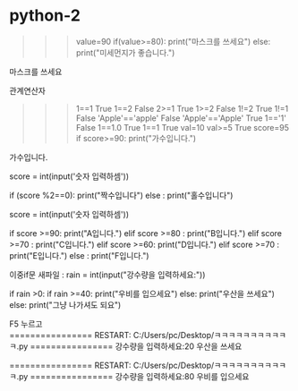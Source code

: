# python-2
>>> value=90
>>> if(value>=80):
	print("마스크를 쓰세요")
else:
	print("미세먼지가 좋습니다.")


마스크를 쓰세요
>>> 
관계연산자
>>> 1==1
True
>>> 1==2
False
>>> 2>=1
True
>>> 1>=2
False
>>> 1!=2
True
>>> 1!=1
False
>>> 'Apple'=='apple'
False
>>> 'Apple'=='Apple'
True
>>> 1=='1'
False
>>> 1==1.0
True
>>> 1==1
True
>>> val=10
>>> val>=5
True
>>> score=95
>>> if score>=90:
	print("가수입니다.")

	
가수입니다.
>>> 

score = int(input('숫자 입력하셈'))

if (score %2==0):
    print("짝수입니다")
else :
    print("홀수입니다")

score = int(input('숫자 입력하셈'))

if score >=90:
    print("A입니다.")
elif score >=80 :
    print("B입니다.")
elif score >=70 :
    print("C입니다.")
elif score >=60:
    print("D입니다.")
elif score >=70 :
    print("E입니다.")
else :
    print("F입니다.")

이중if문
새파일 : rain = int(input("강수량을 입력하세요:"))

if rain >0:
    if rain >=40:
        print("우비를 입으세요")
    else:
        print("우산을 쓰세요")
else:
        print("그냥 나가셔도 되요")
        
F5 누르고        
================ RESTART: C:/Users/pc/Desktop/ㅋㅋㅋㅋㅋㅋㅋㅋㅋㅋㅋ.py ================
강수량을 입력하세요:20
우산을 쓰세요
>>> 
================ RESTART: C:/Users/pc/Desktop/ㅋㅋㅋㅋㅋㅋㅋㅋㅋㅋㅋ.py ================
강수량을 입력하세요:80
우비를 입으세요
>>> 

